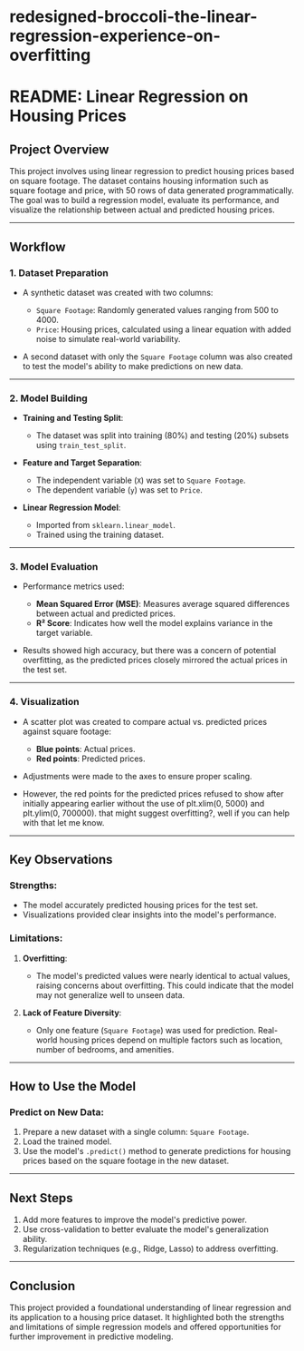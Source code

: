 # redesigned-broccoli-the-linear-regression-experience-on-overfitting
# README: Linear Regression on Housing Prices

## Project Overview
This project involves using linear regression to predict housing prices based on square footage. The dataset contains housing information such as square footage and price, with 50 rows of data generated programmatically. The goal was to build a regression model, evaluate its performance, and visualize the relationship between actual and predicted housing prices.

---

## Workflow

### 1. **Dataset Preparation**
- A synthetic dataset was created with two columns:
  - `Square Footage`: Randomly generated values ranging from 500 to 4000.
  - `Price`: Housing prices, calculated using a linear equation with added noise to simulate real-world variability.

- A second dataset with only the `Square Footage` column was also created to test the model's ability to make predictions on new data.

---

### 2. **Model Building**
- **Training and Testing Split**:
  - The dataset was split into training (80%) and testing (20%) subsets using `train_test_split`.

- **Feature and Target Separation**:
  - The independent variable (`X`) was set to `Square Footage`.
  - The dependent variable (`y`) was set to `Price`.

- **Linear Regression Model**:
  - Imported from `sklearn.linear_model`.
  - Trained using the training dataset.

---

### 3. **Model Evaluation**
- Performance metrics used:
  - **Mean Squared Error (MSE)**: Measures average squared differences between actual and predicted prices.
  - **R² Score**: Indicates how well the model explains variance in the target variable.

- Results showed high accuracy, but there was a concern of potential overfitting, as the predicted prices closely mirrored the actual prices in the test set.

---

### 4. **Visualization**
- A scatter plot was created to compare actual vs. predicted prices against square footage:
  - **Blue points**: Actual prices.
  - **Red points**: Predicted prices.

- Adjustments were made to the axes to ensure proper scaling.
- However, the red points for the predicted prices refused to show after initially appearing earlier without the use of plt.xlim(0, 5000) and plt.ylim(0, 700000). that might suggest overfitting?, well if you can help with that let me know.

---

## Key Observations

### Strengths:
- The model accurately predicted housing prices for the test set.
- Visualizations provided clear insights into the model's performance.

### Limitations:
1. **Overfitting**:
   - The model's predicted values were nearly identical to actual values, raising concerns about overfitting. This could indicate that the model may not generalize well to unseen data.

2. **Lack of Feature Diversity**:
   - Only one feature (`Square Footage`) was used for prediction. Real-world housing prices depend on multiple factors such as location, number of bedrooms, and amenities.

---

## How to Use the Model

### Predict on New Data:
1. Prepare a new dataset with a single column: `Square Footage`.
2. Load the trained model.
3. Use the model's `.predict()` method to generate predictions for housing prices based on the square footage in the new dataset.

---

## Next Steps
1. Add more features to improve the model's predictive power.
2. Use cross-validation to better evaluate the model's generalization ability.
3. Regularization techniques (e.g., Ridge, Lasso) to address overfitting.

---

## Conclusion
This project provided a foundational understanding of linear regression and its application to a housing price dataset. It highlighted both the strengths and limitations of simple regression models and offered opportunities for further improvement in predictive modeling.


